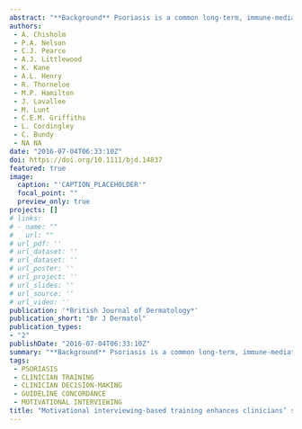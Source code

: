 ```yaml
---
abstract: "**Background** Psoriasis is a common long-term, immune-mediated skin condition associated with behavioural factors (e.g. smoking, excess alcohol, obesity), which increase the risk of psoriasis onset, flares and comorbidities. Motivational interviewing (MI) is an evidence-based approach to health-related behaviour change that has been used successfully for patients with long-term conditions. This study assessed change in clinicians’ MI skills and psoriasis knowledge following Psoriasis and Wellbeing (Pso Well®) training. **Objectives** To investigate whether the Pso Well training intervention improves clinicians’ MI skills and knowledge about psoriasis-related comorbidities and risk factors; and to explore the acceptability and feasibility of the Pso Well training content, delivery and evaluation. **Methods** Clinicians attended the 1-day training programme focused on MI skills development in the context of psoriasis. MI skills were assessed pre- and post-training using the Behaviour Change Counselling Index. Knowledge about psoriasis-related comorbidity and risk factors was assessed with a novel 22-point measure developed for the study. Interviews with clinicians were analysed qualitatively to identify perceptions about the feasibility and acceptability of the training. **Results** Sixty-one clinicians completed the training (35 dermatology nurses, 23 dermatologists and three primary-care clinicians). Clinicians’ MI skills (P < 0·001) and knowledge (P < 0·001) increased significantly post-training. Clinicians found the training valuable and relevant to psoriasis management. **Conclusions** Attendance at the Pso Well training resulted in improvements in clinicians’ knowledge and skills to manage psoriasis holistically. Clinicians deemed the training itself and the assessment procedures used both feasible and acceptable. Future research should investigate how this training may influence patient outcomes."
authors:
 - A. Chisholm
 - P.A. Nelson
 - C.J. Pearce
 - A.J. Littlewood
 - K. Kane
 - A.L. Henry
 - R. Thorneloe
 - M.P. Hamilton
 - J. Lavallee
 - M. Lunt
 - C.E.M. Griffiths
 - L. Cordingley
 - C. Bundy
 - NA NA
date: "2016-07-04T06:33:10Z"
doi: https://doi.org/10.1111/bjd.14837
featured: true
image:
  caption: "'CAPTION_PLACEHOLDER'"
  focal_point: ""
  preview_only: true
projects: []
# links:
# - name: ""
#   url: ""
# url_pdf: ''
# url_dataset: ''
# url_dataset: ''
# url_poster: ''
# url_project: ''
# url_slides: ''
# url_source: ''
# url_video: '' 
publication: '*British Journal of Dermatology*'
publication_short: "Br J Dermatol"
publication_types:
- "2"
publishDate: "2016-07-04T06:33:10Z"
summary: "**Background** Psoriasis is a common long-term, immune-mediated skin condition associated with behavioural factors (e.g. smoking, excess alcohol, obesity), which increase the risk of psoriasis onset, flares and comorbidities.  Motivational interviewing (MI) is an evidence-based approach to health-related behaviour change that has been used successfully for patients with long-term conditions..."
tags:
 - PSORIASIS
 - CLINICIAN TRAINING
 - CLINICIAN DECISION-MAKING
 - GUIDELINE CONCORDANCE
 - MOTIVATIONAL INTERVIEWING
title: "Motivational interviewing-based training enhances clinicians’ skills and knowledge in psoriasis: findings from the Pso Well® study"
---
```

